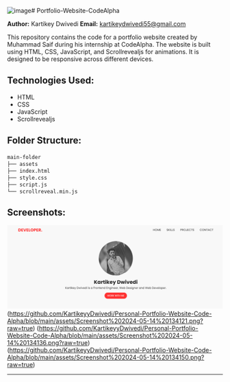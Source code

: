![image](https://github.com/KartikeyyDwivedi/Personal-Portfolio-Website-Code-Alpha/assets/153610732/82c59f9c-f403-49c3-8848-7d7e4334c209)# Portfolio-Website-CodeAlpha

**Author:** Kartikey Dwivedi
**Email:** kartikeydwivedi55@gmail.com  

This repository contains the code for a portfolio website created by Muhammad Saif during his internship at CodeAlpha. The website is built using HTML, CSS, JavaScript, and Scrollrevealjs for animations. It is designed to be responsive across different devices.

## Technologies Used:
- HTML
- CSS
- JavaScript
- Scrollrevealjs

## Folder Structure:
```
main-folder
├── assets
├── index.html
├── style.css
├── script.js
└── scrollreveal.min.js
```

## Screenshots:

![portfolio screenshot](https://github.com/KartikeyyDwivedi/Personal-Portfolio-Website-Code-Alpha/blob/main/assets/Screenshot%202024-05-14%20134105.png?raw=true)
(https://github.com/KartikeyyDwivedi/Personal-Portfolio-Website-Code-Alpha/blob/main/assets/Screenshot%202024-05-14%20134121.png?raw=true)
(https://github.com/KartikeyyDwivedi/Personal-Portfolio-Website-Code-Alpha/blob/main/assets/Screenshot%202024-05-14%20134136.png?raw=true)
(https://github.com/KartikeyyDwivedi/Personal-Portfolio-Website-Code-Alpha/blob/main/assets/Screenshot%202024-05-14%20134150.png?raw=true)

---
